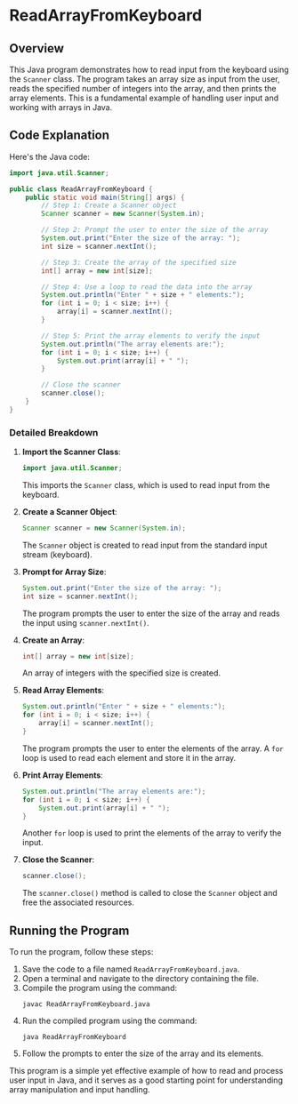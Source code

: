 # ReadArrayFromKeyboard

## Overview

This Java program demonstrates how to read input from the keyboard using the `Scanner` class. The program takes an array size as input from the user, reads the specified number of integers into the array, and then prints the array elements. This is a fundamental example of handling user input and working with arrays in Java.

## Code Explanation

Here's the Java code:

```java
import java.util.Scanner;

public class ReadArrayFromKeyboard {
    public static void main(String[] args) {
        // Step 1: Create a Scanner object
        Scanner scanner = new Scanner(System.in);

        // Step 2: Prompt the user to enter the size of the array
        System.out.print("Enter the size of the array: ");
        int size = scanner.nextInt();

        // Step 3: Create the array of the specified size
        int[] array = new int[size];

        // Step 4: Use a loop to read the data into the array
        System.out.println("Enter " + size + " elements:");
        for (int i = 0; i < size; i++) {
            array[i] = scanner.nextInt();
        }

        // Step 5: Print the array elements to verify the input
        System.out.println("The array elements are:");
        for (int i = 0; i < size; i++) {
            System.out.print(array[i] + " ");
        }

        // Close the scanner
        scanner.close();
    }
}
```

### Detailed Breakdown

1. **Import the Scanner Class**: 
   ```java
   import java.util.Scanner;
   ```
   This imports the `Scanner` class, which is used to read input from the keyboard.

2. **Create a Scanner Object**:
   ```java
   Scanner scanner = new Scanner(System.in);
   ```
   The `Scanner` object is created to read input from the standard input stream (keyboard).

3. **Prompt for Array Size**:
   ```java
   System.out.print("Enter the size of the array: ");
   int size = scanner.nextInt();
   ```
   The program prompts the user to enter the size of the array and reads the input using `scanner.nextInt()`.

4. **Create an Array**:
   ```java
   int[] array = new int[size];
   ```
   An array of integers with the specified size is created.

5. **Read Array Elements**:
   ```java
   System.out.println("Enter " + size + " elements:");
   for (int i = 0; i < size; i++) {
       array[i] = scanner.nextInt();
   }
   ```
   The program prompts the user to enter the elements of the array. A `for` loop is used to read each element and store it in the array.

6. **Print Array Elements**:
   ```java
   System.out.println("The array elements are:");
   for (int i = 0; i < size; i++) {
       System.out.print(array[i] + " ");
   }
   ```
   Another `for` loop is used to print the elements of the array to verify the input.

7. **Close the Scanner**:
   ```java
   scanner.close();
   ```
   The `scanner.close()` method is called to close the `Scanner` object and free the associated resources.

## Running the Program

To run the program, follow these steps:

1. Save the code to a file named `ReadArrayFromKeyboard.java`.
2. Open a terminal and navigate to the directory containing the file.
3. Compile the program using the command:
   ```
   javac ReadArrayFromKeyboard.java
   ```
4. Run the compiled program using the command:
   ```
   java ReadArrayFromKeyboard
   ```
5. Follow the prompts to enter the size of the array and its elements.

This program is a simple yet effective example of how to read and process user input in Java, and it serves as a good starting point for understanding array manipulation and input handling.